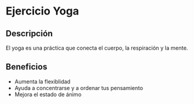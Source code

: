 # Ejercicio Yoga

## Descripción 
El yoga es una práctica que conecta el cuerpo, la respiración y la mente.

## Beneficios
- Aumenta la flexiblidad
- Ayuda a concentrarse y a ordenar tus pensamiento
- Mejora el estado de ánimo

